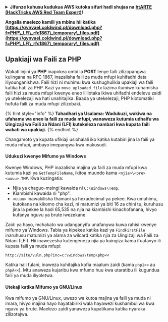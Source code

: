 <details>

<summary><strong>Jifunze kuhusu kudukua AWS kutoka sifuri hadi shujaa na</strong> <a href="https://training.hacktricks.xyz/courses/arte"><strong>htARTE (HackTricks AWS Red Team Expert)</strong></a><strong>!</strong></summary>

Njia nyingine za kusaidia HackTricks:

* Ikiwa unataka kuona **kampuni yako inatangazwa kwenye HackTricks** au **kupakua HackTricks kwa PDF** Angalia [**MPANGO WA KUJIUNGA**](https://github.com/sponsors/carlospolop)!
* Pata [**swag rasmi ya PEASS & HackTricks**](https://peass.creator-spring.com)
* Gundua [**The PEASS Family**](https://opensea.io/collection/the-peass-family), mkusanyiko wetu wa kipekee wa [**NFTs**](https://opensea.io/collection/the-peass-family)
* **Jiunge na** 💬 [**Kikundi cha Discord**](https://discord.gg/hRep4RUj7f) au [**kikundi cha telegram**](https://t.me/peass) au **tufuate** kwenye **Twitter** 🐦 [**@carlospolopm**](https://twitter.com/hacktricks_live)**.**
* **Shiriki mbinu zako za kudukua kwa kuwasilisha PRs kwenye** [**HackTricks**](https://github.com/carlospolop/hacktricks) na [**HackTricks Cloud**](https://github.com/carlospolop/hacktricks-cloud) repos za github.

</details>



**Angalia maelezo kamili ya mbinu hii katika [https://gynvael.coldwind.pl/download.php?f=PHP\_LFI\_rfc1867\_temporary\_files.pdf](https://gynvael.coldwind.pl/download.php?f=PHP\_LFI\_rfc1867\_temporary\_files.pdf)**

## **Upakiaji wa Faili za PHP**

Wakati injini ya **PHP** inapokea ombi la **POST** lenye faili zilizopangwa kulingana na RFC 1867, inazalisha faili za muda mfupi kuhifadhi data iliyounganishwa. Faili hizi ni muhimu kwa kushughulikia upakiaji wa faili katika hati za PHP. Kazi ya `move_uploaded_file` lazima itumiwe kuhamisha faili hizi za muda mfupi kwenye eneo lililotaka ikiwa uhifadhi endelevu zaidi ya utekelezaji wa hati unahitajika. Baada ya utekelezaji, PHP kiotomatiki hufuta faili za muda mfupi zilizobaki.

{% hint style="info" %}
**Tahadhari ya Usalama: Wadukuzi, wakiwa na ufahamu wa eneo la faili za muda mfupi, wanaweza kutumia udhaifu wa Uingizaji wa Faili za Ndani (LFI) kutekeleza nambari kwa kupata faili wakati wa upakiaji.**
{% endhint %}

Changamoto ya kupata ufikiaji usiohalali iko katika kutabiri jina la faili ya muda mfupi, ambayo imepangwa kwa makusudi.

#### Udukuzi kwenye Mifumo ya Windows

Kwenye Windows, PHP inazalisha majina ya faili za muda mfupi kwa kutumia kazi ya `GetTempFileName`, ikitoa muundo kama `<njia>\<pre><uuuu>.TMP`. Kwa kuzingatia:

- Njia ya chaguo-msingi kawaida ni `C:\Windows\Temp`.
- Kiambishi kawaida ni "php".
- `<uuuu>` inawakilisha thamani ya hexadecimal ya pekee. Kwa umuhimu, kutokana na kikomo cha kazi, ni matumizi ya biti 16 za chini tu, kuruhusu jina la pekee la hadi 65,535 na njia na kiambishi kinachofanana, hivyo kufanya nguvu ya brute iwezekane.

Zaidi ya hayo, mchakato wa udanganyifu unafanywa kuwa rahisi kwenye mifumo ya Windows. Tabia ya kipekee katika kazi ya `FindFirstFile` inaruhusu matumizi ya alama za wilcard katika njia za Uingizaji wa Faili za Ndani (LFI). Hii inawezesha kutengeneza njia ya kuingiza kama ifuatavyo ili kupata faili ya muda mfupi:
```
http://site/vuln.php?inc=c:\windows\temp\php<<
```
Katika hali fulani, inaweza kuhitajika kofia maalum zaidi (kama `php1<<` au `phpA<<`). Mtu anaweza kujaribu kwa mfumo huu kwa utaratibu ili kugundua faili ya muda iliyoletwa.

#### Utekaji katika Mifumo ya GNU/Linux

Kwa mifumo ya GNU/Linux, uwezo wa kutoa majina ya faili ya muda ni imara, hivyo majina hayo hayatabiriki wala hayawezi kushambuliwa kwa nguvu ya brute. Maelezo zaidi yanaweza kupatikana katika nyaraka zilizotajwa.
